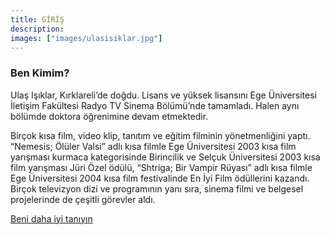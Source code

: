 ```yaml
---
title: GİRİŞ
description:
images: ["images/ulasisiklar.jpg"]
---
```

### Ben Kimim?

Ulaş Işıklar, Kırklareli’de doğdu. Lisans ve yüksek lisansını Ege Üniversitesi İletişim Fakültesi Radyo TV Sinema Bölümü’nde tamamladı. Halen aynı bölümde doktora öğrenimine devam etmektedir.

Birçok kısa film, video klip, tanıtım ve eğitim filminin yönetmenliğini yaptı. “Nemesis; Ölüler Valsi” adlı kısa filmle Ege Üniversitesi 2003 kısa film yarışması kurmaca kategorisinde Birincilik ve Selçuk Üniversitesi 2003 kısa film yarışması Jüri Özel ödülü, “Shtriga; Bir Vampir Rüyası” adlı kısa filmle Ege Üniversitesi 2004 kısa film festivalinde En İyi Film ödüllerini kazandı. Birçok televizyon dizi ve programının yanı sıra, sinema filmi ve belgesel projelerinde de çeşitli görevler aldı.

[Beni daha iyi tanıyın](/about "Beni daha iyi tanıyın")
